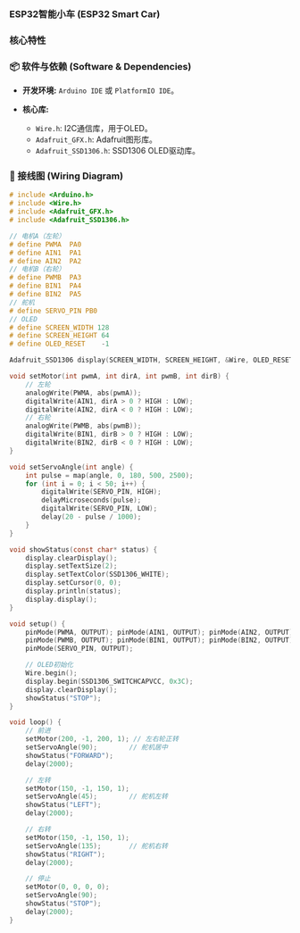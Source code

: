 ### ESP32智能小车 (ESP32 Smart Car)


### 核心特性


### 📦 软件与依赖 (Software & Dependencies)

- **开发环境:** `Arduino IDE` 或 `PlatformIO IDE`。

- **核心库:**
    - `Wire.h`: I2C通信库，用于OLED。
    - `Adafruit_GFX.h`: Adafruit图形库。
    - `Adafruit_SSD1306.h`: SSD1306 OLED驱动库。

### 🔌 接线图 (Wiring Diagram)

<!-- Simulation.vue -->
<template>
  <div class="simulation-container p-4 my-8 bg-slate-100 rounded-lg">
    <h2 class="text-3xl font-bold text-center mb-8 text-slate-900">核心功能模拟</h2>
    <div class="grid grid-cols-1 lg:grid-cols-2 gap-8">

      <!-- 智能避障模拟 -->
      <div class="bg-white p-6 rounded-lg shadow-lg">
        <h3 class="text-xl font-bold mb-4 text-center">智能避障模拟</h3>
        <div class="relative w-full h-64 bg-slate-100 rounded-md flex justify-center items-center">
          <div class="w-16 h-24 bg-slate-800 rounded-md relative flex justify-center items-center text-white font-bold">CAR</div>
          
          <!-- FIX: Added closing </div> tags to the following divs -->
          <div 
            class="absolute top-0 w-full h-8 transition-all duration-300" 
            :class="obstacleVisible ? 'bg-red-500/30' : 'bg-green-500/20'"
            style="clip-path: polygon(30% 0, 70% 0, 100% 100%, 0% 100%); top:-32px;"
          ></div>
          <div class="absolute bottom-0 w-full h-8 bg-green-500/20 transition-all duration-300" style="clip-path: polygon(0 0, 100% 0, 70% 100%, 30% 100%); bottom:-32px;"></div>
          <div v-show="obstacleVisible" class="absolute w-24 h-4 bg-slate-400 rounded-sm" style="top: 10px;"></div>
        
        </div>
        <div 
          class="mt-4 text-center font-semibold text-lg"
          :class="obstacleVisible ? 'text-red-600' : 'text-green-600'"
        >
          状态: {{ obstacleVisible ? '前方障碍物！已制动' : '安全' }}
        </div>
        <div class="flex justify-center mt-4 space-x-4">
          <button @click="toggleObstacle" class="px-4 py-2 bg-sky-500 text-white rounded-md hover:bg-sky-600 transition">
            {{ obstacleVisible ? '移除障碍物' : '模拟前方障碍物' }}
          </button>
        </div>
      </div>

      <!-- 音频分析仪 -->
      <div class="bg-white p-6 rounded-lg shadow-lg">
        <h3 class="text-xl font-bold mb-4 text-center">音频分析仪</h3>
        <div class="chart-container">
          <canvas ref="audioCanvas"></canvas>
        </div>
        <div class="flex justify-center mt-4 space-x-4">
          <button @click="createChart('waveform')" class="px-4 py-2 bg-sky-500 text-white rounded-md hover:bg-sky-600 transition">声音示波器</button>
          <button @click="createChart('fft')" class="px-4 py-2 bg-purple-500 text-white rounded-md hover:bg-purple-600 transition">音频频谱仪</button>
        </div>
      </div>

    </div>
  </div>
</template>

<script setup>
import { ref, onMounted, onUnmounted } from 'vue';
import { Chart, LineController, BarController, CategoryScale, LinearScale, PointElement, LineElement, BarElement, Tooltip } from 'chart.js';

Chart.register(LineController, BarController, CategoryScale, LinearScale, PointElement, LineElement, BarElement, Tooltip);

const obstacleVisible = ref(false);
const toggleObstacle = () => {
  obstacleVisible.value = !obstacleVisible.value;
};

const audioCanvas = ref(null);
let audioChart = null;
let chartInterval = null;

const chartConfigBase = {
  options: {
    responsive: true,
    maintainAspectRatio: false,
    animation: { duration: 0 },
    scales: {
      y: { beginAtZero: true, ticks: { color: '#64748b' } },
      x: { ticks: { color: '#64748b' } }
    },
    plugins: { legend: { display: false } }
  }
};

const generateWaveformData = () => Array.from({length: 50}, () => Math.sin(Math.random() * Date.now()) * 50 + 50);
const generateFFTData = () => Array.from({length: 9}, () => Math.random() * 100);

function createChart(type) {
  if (audioChart) audioChart.destroy();
  if (chartInterval) clearInterval(chartInterval);
  if (!audioCanvas.value) return;
  const ctx = audioCanvas.value.getContext('2d');
  
  let config;
  if (type === 'waveform') {
    config = {
      type: 'line',
      data: {
        labels: Array.from({length: 50}, (_, i) => i + 1),
        datasets: [{
          label: '时域波形',
          data: generateWaveformData(),
          borderColor: 'rgb(59, 130, 246)',
          tension: 0.4,
          pointRadius: 0
        }]
      },
      ...chartConfigBase
    };
    chartInterval = setInterval(() => {
      if (audioChart) {
        audioChart.data.datasets[0].data = generateWaveformData();
        audioChart.update('none');
      }
    }, 400);
  } else if (type === 'fft') {
    config = {
      type: 'bar',
      data: {
        labels: ['63', '125', '250', '500', '1k', '2k', '4k', '8k', '16k'],
        datasets: [{
          label: '频域图谱',
          data: generateFFTData(),
          backgroundColor: 'rgba(139, 92, 246, 0.7)',
          borderColor: 'rgb(139, 92, 246)',
          borderWidth: 1
        }]
      },
      ...chartConfigBase
    };
    chartInterval = setInterval(() => {
      if (audioChart) {
        audioChart.data.datasets[0].data = generateFFTData();
        audioChart.update('none');
      }
    }, 400);
  }
  audioChart = new Chart(ctx, config);
}

onMounted(() => {
  createChart('waveform');
});

onUnmounted(() => {
  if (chartInterval) {
    clearInterval(chartInterval);
  }
  if (audioChart) {
    audioChart.destroy();
  }
});
</script>

<style scoped>
.simulation-container {
  font-family: system-ui, -apple-system, BlinkMacSystemFont, 'Segoe UI', Roboto, Oxygen, Ubuntu, Cantarell, 'Open Sans', 'Helvetica Neue', sans-serif;
}
.chart-container {
  position: relative;
  width: 100%;
  max-width: 600px;
  margin-left: auto;
  margin-right: auto;
  height: 300px;
  max-height: 400px;
}
@media (min-width: 768px) {
  .chart-container {
    height: 350px;
  }
}
</style>


```c
# include <Arduino.h>
# include <Wire.h>
# include <Adafruit_GFX.h>
# include <Adafruit_SSD1306.h>

// 电机A（左轮）
# define PWMA  PA0
# define AIN1  PA1
# define AIN2  PA2
// 电机B（右轮）
# define PWMB  PA3
# define BIN1  PA4
# define BIN2  PA5
// 舵机
# define SERVO_PIN PB0
// OLED
# define SCREEN_WIDTH 128
# define SCREEN_HEIGHT 64
# define OLED_RESET    -1

Adafruit_SSD1306 display(SCREEN_WIDTH, SCREEN_HEIGHT, &Wire, OLED_RESET);

void setMotor(int pwmA, int dirA, int pwmB, int dirB) {
    // 左轮
    analogWrite(PWMA, abs(pwmA));
    digitalWrite(AIN1, dirA > 0 ? HIGH : LOW);
    digitalWrite(AIN2, dirA < 0 ? HIGH : LOW);
    // 右轮
    analogWrite(PWMB, abs(pwmB));
    digitalWrite(BIN1, dirB > 0 ? HIGH : LOW);
    digitalWrite(BIN2, dirB < 0 ? HIGH : LOW);
}

void setServoAngle(int angle) {
    int pulse = map(angle, 0, 180, 500, 2500);
    for (int i = 0; i < 50; i++) {
        digitalWrite(SERVO_PIN, HIGH);
        delayMicroseconds(pulse);
        digitalWrite(SERVO_PIN, LOW);
        delay(20 - pulse / 1000);
    }
}

void showStatus(const char* status) {
    display.clearDisplay();
    display.setTextSize(2);
    display.setTextColor(SSD1306_WHITE);
    display.setCursor(0, 0);
    display.println(status);
    display.display();
}

void setup() {
    pinMode(PWMA, OUTPUT); pinMode(AIN1, OUTPUT); pinMode(AIN2, OUTPUT);
    pinMode(PWMB, OUTPUT); pinMode(BIN1, OUTPUT); pinMode(BIN2, OUTPUT);
    pinMode(SERVO_PIN, OUTPUT);

    // OLED初始化
    Wire.begin();
    display.begin(SSD1306_SWITCHCAPVCC, 0x3C);
    display.clearDisplay();
    showStatus("STOP");
}

void loop() {
    // 前进
    setMotor(200, -1, 200, 1); // 左右轮正转
    setServoAngle(90);        // 舵机居中
    showStatus("FORWARD");
    delay(2000);

    // 左转
    setMotor(150, -1, 150, 1);
    setServoAngle(45);        // 舵机左转
    showStatus("LEFT");
    delay(2000);

    // 右转
    setMotor(150, -1, 150, 1);
    setServoAngle(135);       // 舵机右转
    showStatus("RIGHT");
    delay(2000);

    // 停止
    setMotor(0, 0, 0, 0);
    setServoAngle(90);
    showStatus("STOP");
    delay(2000);
}
```